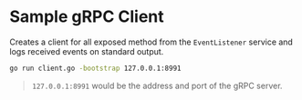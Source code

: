 Sample gRPC Client
====

Creates a client for all exposed method from the `EventListener` service and logs received events on standard output.

```bash
go run client.go -bootstrap 127.0.0.1:8991
```

> `127.0.0.1:8991` would be the address and port of the gRPC server.